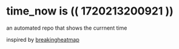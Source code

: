 # time_now is (( 1720213200921 ))

an automated repo that shows the currnent time

inspired by [breakingheatmap](https://github.com/breakingheatmap/breakingheatmap)